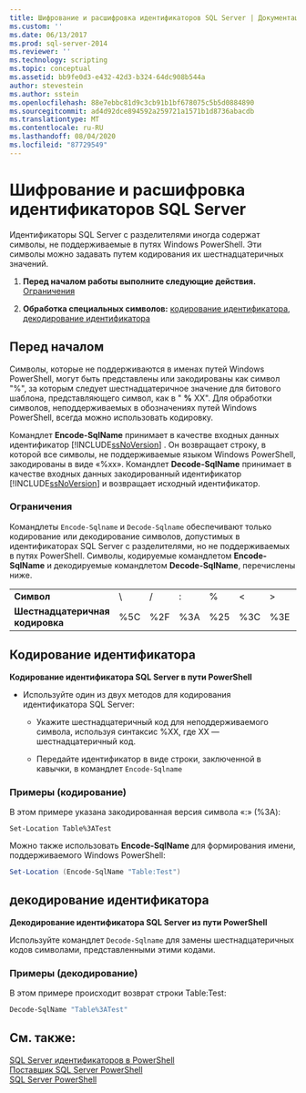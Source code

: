 ```yaml
---
title: Шифрование и расшифровка идентификаторов SQL Server | Документация Майкрософт
ms.custom: ''
ms.date: 06/13/2017
ms.prod: sql-server-2014
ms.reviewer: ''
ms.technology: scripting
ms.topic: conceptual
ms.assetid: bb9fe0d3-e432-42d3-b324-64dc908b544a
author: stevestein
ms.author: sstein
ms.openlocfilehash: 88e7ebbc81d9c3cb91b1bf678075c5b5d0884890
ms.sourcegitcommit: ad4d92dce894592a259721a1571b1d8736abacdb
ms.translationtype: MT
ms.contentlocale: ru-RU
ms.lasthandoff: 08/04/2020
ms.locfileid: "87729549"
---
```

# <a name="encode-and-decode-sql-server-identifiers"></a>Шифрование и расшифровка идентификаторов SQL Server
  Идентификаторы SQL Server с разделителями иногда содержат символы, не поддерживаемые в путях Windows PowerShell. Эти символы можно задавать путем кодирования их шестнадцатеричных значений.  
  
1.  **Перед началом работы выполните следующие действия.**  [Ограничения](#LimitationsRestrictions)  
  
2.  **Обработка специальных символов:**  [кодирование идентификатора](#EncodeIdent), [декодирование идентификатора](#DecodeIdent)  
  
## <a name="before-you-begin"></a>Перед началом  
 Символы, которые не поддерживаются в именах путей Windows PowerShell, могут быть представлены или закодированы как символ "%", за которым следует шестнадцатеричное значение для битового шаблона, представляющего символ, как в " **%** XX". Для обработки символов, неподдерживаемых в обозначениях путей Windows PowerShell, всегда можно использовать кодировку.  
  
 Командлет **Encode-SqlName** принимает в качестве входных данных идентификатор [!INCLUDE[ssNoVersion](../includes/ssnoversion-md.md)] . Он возвращает строку, в которой все символы, не поддерживаемые языком Windows PowerShell, закодированы в виде «%xx». Командлет **Decode-SqlName** принимает в качестве входных данных закодированный идентификатор [!INCLUDE[ssNoVersion](../includes/ssnoversion-md.md)] и возвращает исходный идентификатор.  
  
###  <a name="limitations-and-restrictions"></a><a name="LimitationsRestrictions"></a> Ограничения  
 Командлеты `Encode-Sqlname` и `Decode-Sqlname` обеспечивают только кодирование или декодирование символов, допустимых в идентификаторах SQL Server с разделителями, но не поддерживаемых в путях PowerShell. Символы, кодируемые командлетом **Encode-SqlName** и декодируемые командлетом **Decode-SqlName**, перечислены ниже.  
  
|||||||||||||  
|-|-|-|-|-|-|-|-|-|-|-|-|  
|**Символ**|\ |/|:|%|\<|>|*|?|[|]|&#124;|  
|**Шестнадцатеричная кодировка**|%5C|%2F|%3A|%25|%3C|%3E|%2A|%3F|%5B|%5D|%7C|  
  
##  <a name="encoding-an-identifier"></a><a name="EncodeIdent"></a>Кодирование идентификатора  
 **Кодирование идентификатора SQL Server в пути PowerShell**  
  
-   Используйте один из двух методов для кодирования идентификатора SQL Server:  
  
    -   Укажите шестнадцатеричный код для неподдерживаемого символа, используя синтаксис %XX, где XX — шестнадцатеричный код.  
  
    -   Передайте идентификатор в виде строки, заключенной в кавычки, в командлет `Encode-Sqlname`  
  
### <a name="examples-encoding"></a>Примеры (кодирование)  
 В этом примере указана закодированная версия символа «:» (%3A):  
  
```  
Set-Location Table%3ATest  
```  
  
 Можно также использовать **Encode-SqlName** для формирования имени, поддерживаемого Windows PowerShell:  
  
```powershell
Set-Location (Encode-SqlName "Table:Test")  
```  
  
##  <a name="decoding-an-identifier"></a><a name="DecodeIdent"></a> декодирование идентификатора  
 **Декодирование идентификатора SQL Server из пути PowerShell**  
  
 Используйте командлет `Decode-Sqlname` для замены шестнадцатеричных кодов символами, представленными этими кодами.  
  
### <a name="examples-decoding"></a>Примеры (декодирование)  
 В этом примере происходит возврат строки Table:Test:  
  
```powershell
Decode-SqlName "Table%3ATest"  
```  
  
## <a name="see-also"></a>См. также:  
 [SQL Server идентификаторов в PowerShell](sql-server-identifiers-in-powershell.md)   
 [Поставщик SQL Server PowerShell](sql-server-powershell-provider.md)   
 [SQL Server PowerShell](sql-server-powershell.md)  
